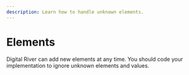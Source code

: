 ```yaml
---
description: Learn how to handle unknown elements.
---
```


# Elements

Digital River can add new elements at any time. You should code your implementation to ignore unknown elements and values.
